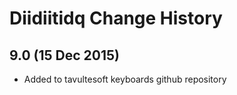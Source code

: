 Diidiitidq Change History
============================

9.0 (15 Dec 2015)
-----------------

* Added to tavultesoft keyboards github repository

